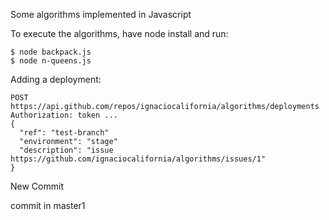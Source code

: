 Some algorithms implemented in Javascript


To execute the algorithms, have node install and run: 
```
$ node backpack.js
$ node n-queens.js

```

Adding a deployment:
```
POST https://api.github.com/repos/ignaciocalifornia/algorithms/deployments
Authorization: token ...
{
  "ref": "test-branch"
  "environment": "stage"
  "description": "issue https://github.com/ignaciocalifornia/algorithms/issues/1"
}
```

New Commit


commit in master1
